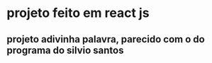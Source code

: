# projeto feito em react js
## projeto adivinha palavra, parecido com o do programa do silvio santos

